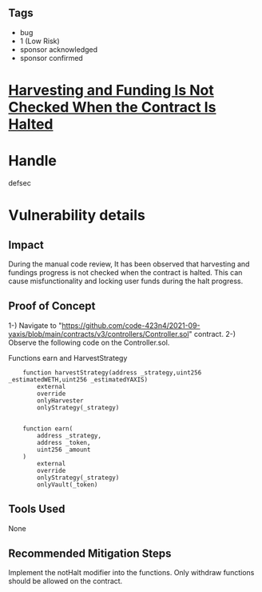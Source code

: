 ## Tags

- bug
- 1 (Low Risk)
- sponsor acknowledged
- sponsor confirmed

# [Harvesting and Funding Is Not Checked When the Contract Is Halted](https://github.com/code-423n4/2021-09-yaxis-findings/issues/10) 

# Handle

defsec


# Vulnerability details

## Impact

During the manual code review, It has been observed that harvesting and fundings progress is not checked when the contract is halted. This can cause misfunctionality and locking user funds during the halt progress.

## Proof of Concept

1-) Navigate to "https://github.com/code-423n4/2021-09-yaxis/blob/main/contracts/v3/controllers/Controller.sol" contract.
2-) Observe the following code on the Controller.sol.

Functions earn and HarvestStrategy
```
    function harvestStrategy(address _strategy,uint256 _estimatedWETH,uint256 _estimatedYAXIS)
        external
        override
        onlyHarvester
        onlyStrategy(_strategy)
       

    function earn(
        address _strategy,
        address _token,
        uint256 _amount
    )
        external
        override
        onlyStrategy(_strategy)
        onlyVault(_token)

```

## Tools Used

None 

## Recommended Mitigation Steps

Implement the notHalt modifier into the functions. Only withdraw functions should be allowed on the contract. 

